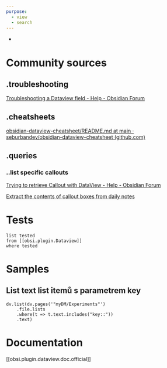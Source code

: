```yaml
---
purpose:
  - view
  - search
---
```

+
# Community sources
## .troubleshooting
[Troubleshooting a Dataview field - Help - Obsidian Forum](https://forum.obsidian.md/t/troubleshooting-a-dataview-field/41162/3)

## .cheatsheets
[obsidian-dataview-cheatsheet/README.md at main · seburbandev/obsidian-dataview-cheatsheet (github.com)](https://github.com/seburbandev/obsidian-dataview-cheatsheet/blob/main/README.md)

## .queries
### ..list specific callouts
[Trying to retrieve Callout with DataView - Help - Obsidian Forum](https://forum.obsidian.md/t/trying-to-retrieve-callout-with-dataview/40312/15)

[Extract the contents of callout boxes from daily notes](https://share.note.sx/1f2nsian)

# Tests
```dataview
list tested
from [[obsi.plugin.Dataview]]
where tested
```

# Samples
## List text list itemů s parametrem key
```dataviewjs
dv.list(dv.pages('"myDM/Experiments"')
	.file.lists
	.where(t => t.text.includes("key::"))
	.text)
```
# Documentation
[[obsi.plugin.dataview.doc.official]]


